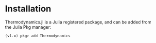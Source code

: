 # Installation

Thermodynamics.jl is a Julia registered package, and can be added from the Julia Pkg manager:

```julia
(v1.x) pkg> add Thermodynamics
```
